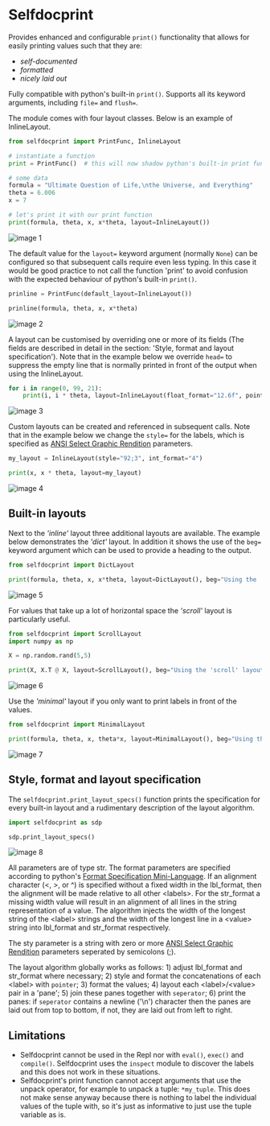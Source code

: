 # Selfdocprint

Provides enhanced and configurable `print()` functionality that allows for easily printing values such that they are: 

* *self-documented*
* *formatted*
* *nicely laid out*

Fully compatible with python's built-in `print()`. Supports all its keyword arguments, including `file=` and `flush=`. 

The module comes with four layout classes. Below is an example of InlineLayout.


```python
from selfdocprint import PrintFunc, InlineLayout

# instantiate a function
print = PrintFunc()  # this will now shadow python's built-in print function

# some data
formula = "Ultimate Question of Life,\nthe Universe, and Everything"
theta = 6.006
x = 7

# let's print it with our print function
print(formula, theta, x, x*theta, layout=InlineLayout())
```

![image 1](./images/output_image_1.png)

The default value for the `layout=` keyword argument (normally `None`) can be configured so that subsequent calls require even less typing. In this case it would be good practice to not call the function 'print' to avoid confusion with the expected behaviour of python's built-in `print()`.


```python
prinline = PrintFunc(default_layout=InlineLayout())

prinline(formula, theta, x, x*theta)
```

![image 2](./images/output_image_2.png)

A layout can be customised by overriding one or more of its fields (The fields are described in detail in the section: 'Style, format and layout specification'). Note that in the example below we override `head=` to suppress the empty line that is normally printed in front of the output when using the InlineLayout.


```python
for i in range(0, 99, 21):
    print(i, i * theta, layout=InlineLayout(float_format="12.6f", pointer=" -> ", head=""))
```

![image 3](./images/output_image_3.png)

Custom layouts can be created and referenced in subsequent calls. Note that in the example below we change the `style=` for the labels, which is specified as [ANSI Select Graphic Rendition](https://en.wikipedia.org/wiki/ANSI_escape_code#SGR_(Select_Graphic_Rendition)_parameters) parameters.


```python
my_layout = InlineLayout(style="92;3", int_format="4")

print(x, x * theta, layout=my_layout)
```

![image 4](./images/output_image_4.png)

## Built-in layouts
Next to the *'inline'* layout three additional layouts are available. The example below demonstrates the *'dict'* layout. In addition it shows the use of the `beg=` keyword argument which can be used to provide a heading to the output.


```python
from selfdocprint import DictLayout

print(formula, theta, x, x*theta, layout=DictLayout(), beg="Using the 'dict' layout:\n")
```

![image 5](./images/output_image_5.png)

For values that take up a lot of horizontal space the *'scroll'* layout is particularly useful.


```python
from selfdocprint import ScrollLayout
import numpy as np

X = np.random.rand(5,5)

print(X, X.T @ X, layout=ScrollLayout(), beg="Using the 'scroll' layout:\n")
```

![image 6](./images/output_image_6.png)

Use the *'minimal'* layout if you only want to print labels in front of the values.


```python
from selfdocprint import MinimalLayout

print(formula, theta, x, theta*x, layout=MinimalLayout(), beg="Using the 'minimal' layout:\n\n")
```

![image 7](./images/output_image_7.png)

## Style, format and layout specification
The `selfdocprint.print_layout_specs()` function prints the specification for every built-in layout and a rudimentary description of the layout algorithm.


```python
import selfdocprint as sdp

sdp.print_layout_specs()
```

![image 8](./images/output_image_8.png)

All parameters are of type str. The format parameters are specified according to python's [Format Specification Mini-Language](https://docs.python.org/3/library/string.html#formatspec). If an alignment character (<, >, or ^) is specified without a fixed width in the lbl_format, then the alignment will be made relative to all other <labels\>. For the str_format a missing width value will result in an alignment of all lines in the string representation of a value. The algorithm injects the width of the longest string of the <label\> strings and the width of the longest line in a <value\> string into lbl_format and str_format respectively.

The sty parameter is a string with zero or more [ANSI Select Graphic Rendition](https://en.wikipedia.org/wiki/ANSI_escape_code#SGR_(Select_Graphic_Rendition)_parameters) parameters seperated by semicolons (;).

The layout algorithm globally works as follows: 1) adjust lbl_format and str_format where necessary; 2) style and format the concatenations of each <label\> with `pointer`; 3) format the values; 4) layout each <label\>/<value\> pair in a 'pane'; 5) join these panes together with `seperator`; 6) print the panes: if `seperator` contains a newline ('\n') character then the panes are laid out from top to bottom, if not, they are laid out from left to right.

## Limitations
* Selfdocprint cannot be used in the Repl nor with `eval()`, `exec()` and `compile()`. Selfdocprint uses the `inspect` module to discover the labels and this does not work in these situations.
* Selfdocprint's print function cannot accept arguments that use the unpack operator, for example to unpack a tuple: `*my_tuple`. This does not make sense anyway because there is nothing to label the individual values of the tuple with, so it's just as informative to just use the tuple variable as is.
